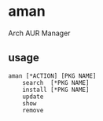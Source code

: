 # aman
Arch AUR Manager

## usage

```
aman [*ACTION] [PKG NAME]
	search  [*PKG NAME]
	install [*PKG NAME]
	update
	show
	remove
```
